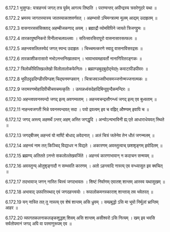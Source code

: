 6.172.1
भुसुण्डः:
यत्राहन्त्वं जगत् तत्र पूर्वम् आगत्य तिष्ठति ।
पराण्वन्तर् अपीन्द्रस्य त्रसरेणूदरे यथा ॥


6.172.2
भ्रमस्य जागतस्यास्य जातस्याकाशवर्णवत् ।
अहम्भावो ऽभिमन्त्रात्मा मूलम् आद्यम् उदाहृतम् ॥


6.172.3
वासनारससंसिक्ताद् अहम्बीजकणाद् अयम् ।
ब्रह्माद्रौ व्योमविपिने जायते त्रिजगद्द्रुमः ॥


6.172.4
तारकापुष्पनिकरो विनीलाचलपल्लवः ।
सरित्सारसिरापूरो वासनासारसत्फलः ॥


6.172.5
अहन्त्वसलिलस्येदं जगत् स्पन्द उदाहृतः ।
चिच्चमत्करणे स्वादु वासनाविसरद्रसः ॥


6.172.6
तारकाशीकरासारो नभोऽनन्तनिखातवान् ।
भावाभावमहावर्तो नानागिरितरङ्गकः ॥


6.172.7
त्रिलोकीविलिखल्लेखो विलोलालोकफेनिलः ।
ब्रह्माण्डबुद्बुदोद्भेदẖ कवाटापीडपीवरः ॥


6.172.8
भूपीठदृढदिण्डीरपिण्डश् चिद्घनमण्डवान् ।
चित्राजवञ्जवीभावमज्जनोन्मज्जनात्मकः ॥


6.172.9
जरामरणमोहादिवीचीचयचमत्कृतिः ।
उत्पन्नध्वंसदेहादिबिन्दुवृन्दैकमन्दिरः ॥


6.172.10
अहन्त्वपवनस्पन्दो जगद् इत्य् अवगम्यताम् ।
अहन्त्वचन्द्रसौगन्ध्यं जगद् इत्य् एव बुध्यताम् ॥


6.172.11
नाहन्त्वजगती भिन्ने पवनस्पन्दवत् सदा ।
पयो द्रवत्वम् इव च वह्निर् औष्ण्यम् इवापि च ॥


6.172.12
जगद् अस्त्य् अहमर्थे ऽन्तर् अहम् अस्ति जगद्धृदि ।
अन्योऽन्यभाविनी ह्य् एते आधाराधेयवत् स्थिते ॥


6.172.13
जगद्बीजम् अहन्त्वं यो मार्ष्टि बोधाद् अवेदनात् ।
अलं चित्रं जलेनेव तेन धौतं जगन्मलम् ॥


6.172.14
अहन्त्वं नाम तत् किञ्चिद् विद्याधर न विद्यते ।
अकारणम् अवस्तुत्वाच् छशशृङ्गम् इवोदितम् ॥


6.172.15
ब्रह्मण्य् अतितते ऽनन्ते सकलोल्लेखवर्जिते ।
अहन्त्वं कारणाभावान् न कदाचन सन्मयम् ॥


6.172.16
अवस्तुन्य् ओतुशृङ्गादौ न सम्भवति कारणम् ।
अतो ऽहन्त्वादि नास्त्य् एव वन्ध्यासुत इव क्वचित् ॥


6.172.17
तदभावाज् जगन् नास्ति चित्त्वं जगदभावतः ।
शिष्टं निर्वाणम् एवातश् शान्तम् आस्स्व यथासुखम् ॥


6.172.18
अभावाद् उपपत्तिस्थाद् एवं जगदहन्त्वयोः ।
रूपालोकमनस्काराश् शान्तास् तव भवेतरत् ॥


6.172.19
यन् नास्ति तत् तु नास्त्य् एव शेषं शान्तम् असि ध्रुवम् ।
सम्प्रबुद्धो ऽसि मा भूयो निर्मूलां भ्रान्तिम् आहर ॥


6.172.20
व्यपगतकलनाकलङ्कशुद्धश् शिवम् असि शान्तम् असीश्वरो ऽसि नित्यम् ।
खम् इव भवसि सर्वतोपमानं जगद् अपि वा परमाणुरूपम् एव ॥

